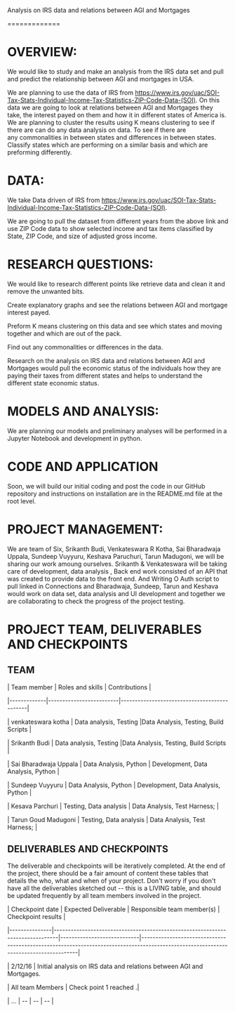 Analysis on IRS data and relations between AGI and Mortgages

=============



# OVERVIEW:



We would like to study and make an analysis from the IRS data set and pull and predict the relationship between AGI and mortgages in USA.

We are planning to use the data of IRS from https://www.irs.gov/uac/SOI-Tax-Stats-Individual-Income-Tax-Statistics-ZIP-Code-Data-(SOI). On this data we are going to look at relations between AGI and Mortgages they take, the interest payed on them and how it in different states of America is. We are planning to cluster the results using K means clustering to see if there are can do any data analysis on data. To see if there are any commonalities in between states and differences in between states. Classify states which are performing on a similar basis and which are preforming differently.





# DATA:

We take Data driven of IRS from https://www.irs.gov/uac/SOI-Tax-Stats-Individual-Income-Tax-Statistics-ZIP-Code-Data-(SOI). 



We are going to pull the dataset from different years from the above link and use ZIP Code data to show selected income and tax items classified by State, ZIP Code, and size of adjusted gross income.









# RESEARCH QUESTIONS:



We would like to research different points like retrieve data and clean it and remove the unwanted bits.

 Create explanatory graphs and see the relations between AGI and mortgage interest payed.

 Preform K means clustering on this data and see which states and moving together and which are out of the pack. 

Find out any commonalities or differences in the data.



Research on the analysis on IRS data and relations between AGI and Mortgages would pull the economic status of the individuals how they are paying their taxes from different states and helps to understand the different state economic status.







# MODELS AND ANALYSIS:



We are planning our models and preliminary analyses will be performed in a Jupyter Notebook and development in python.

 







# CODE AND APPLICATION



Soon, we will build our initial coding and post the code in our GitHub repository and instructions on installation are in the README.md file at the root level.





# PROJECT MANAGEMENT:



We are team of Six, Srikanth Budi, Venkateswara R Kotha, Sai Bharadwaja Uppala, Sundeep Vuyyuru, Keshava Paruchuri, Tarun Madugoni, we will be sharing our work amoung ourselves. Srikanth & Venkateswara will be taking care of development, data analysis , Back end work consisted of an API that was created to provide data to the front end. And Writing O Auth script to pull linked in Connections and Bharadwaja, Sundeep, Tarun and Keshava would work on data set, data analysis and UI development and together we are collaborating to check the progress of the project testing. 



# PROJECT TEAM, DELIVERABLES AND CHECKPOINTS





## TEAM ##



| Team member | Roles and skills | Contributions |

|-------------|-------------------------|---------------------------------------------|

| venkateswara kotha | Data analysis, Testing |Data Analysis, Testing, Build Scripts |

| Srikanth Budi | Data analysis, Testing |Data Analysis, Testing, Build Scripts |

| Sai Bharadwaja Uppala | Data Analysis, Python | Development, Data Analysis, Python |

| Sundeep Vuyyuru | Data Analysis, Python | Development, Data Analysis, Python |

| Kesava Parchuri | Testing, Data analysis | Data Analysis, Test Harness; |

| Tarun Goud Madugoni | Testing, Data analysis | Data Analysis, Test Harness; |



## DELIVERABLES AND CHECKPOINTS



The deliverable and checkpoints will be iteratively completed.  At the end of the project, there should be a fair amount of content these tables that details the who, what and when of your project.  Don't worry if you don't have all the deliverables sketched out -- this is a LIVING table, and should be updated frequently by all team members involved in the project.



| Checkpoint date | Expected Deliverable                                                          | Responsible team member(s) | Checkpoint results                                                                                                                  |

|---------------|-------------------------------------------------------------------------------|----------------------------|-------------------------------------------------------------------------------------------------------------------------------------|

| 2/12/16 | Initial analysis on IRS data and relations between AGI and Mortgages.  

| All team Members | Check point 1 reached .|

|     ...          | -- | --                    |  -- |





